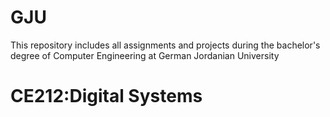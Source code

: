 # GJU
This repository includes all assignments and projects during the bachelor's degree of Computer Engineering at German Jordanian University

# CE212:Digital Systems


